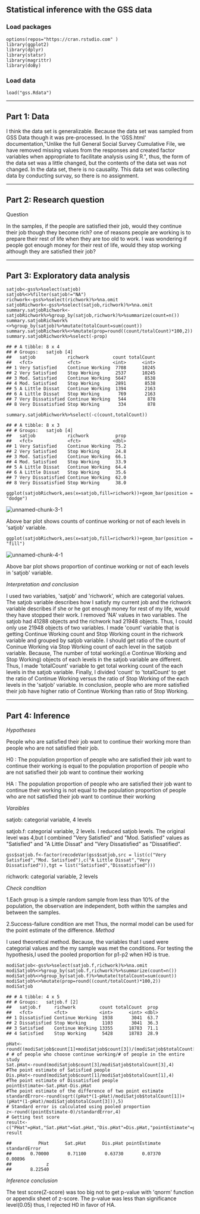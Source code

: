 Statistical inference with the GSS data
---------------------------------------

### Load packages

    options(repos="https://cran.rstudio.com" )
    library(ggplot2)
    library(dplyr)
    library(statsr)
    library(magrittr)
    library(doBy)

### Load data

    load("gss.Rdata")

------------------------------------------------------------------------

Part 1: Data
------------

I think the data set is generalizable. Because the data set was sampled
from GSS Data though it was pre-processed. In the 'GSS.html'
documentation,"Unlike the full General Social Survey Cumulative File, we
have removed missing values from the responses and created factor
variables when appropriate to facilitate analysis using R.", thus, the
form of the data set was a little changed, but the contents of the data
set was not changed. In the data set, there is no causality. This data
set was collecting data by conducting survay, so there is no assignment.

------------------------------------------------------------------------

Part 2: Research question
-------------------------

Question

In the samples, if the people are satisfied their job, would they
continue their job though they become rich? one of reasons people are
working is to prepare their rest of life when they are too old to work.
I was wondering if people got enough money for their rest of life, would
they stop working although they are satisfied their job?

------------------------------------------------------------------------

Part 3: Exploratory data analysis
---------------------------------

    satjob<-gss%>%select(satjob)
    satjob%<>%filter(satjob!="NA")
    richwork<-gss%>%select(richwork)%>%na.omit
    satjobRichwork<-gss%>%select(satjob,richwork)%>%na.omit
    summary.satjobRichwork<-satjobRichwork%>%group_by(satjob,richwork)%>%summarize(count=n())
    summary.satjobRichwork%<>%group_by(satjob)%>%mutate(totalCount=sum(count))
    summary.satjobRichwork%<>%mutate(prop=round((count/totalCount)*100,2))
    summary.satjobRichwork%>%select(-prop)
    
    ## # A tibble: 8 x 4
    ## # Groups:   satjob [4]
    ##   satjob            richwork         count totalCount
    ##   <fct>             <fct>            <int>      <int>
    ## 1 Very Satisfied    Continue Working  7708      10245
    ## 2 Very Satisfied    Stop Working      2537      10245
    ## 3 Mod. Satisfied    Continue Working  5647       8538
    ## 4 Mod. Satisfied    Stop Working      2891       8538
    ## 5 A Little Dissat   Continue Working  1394       2163
    ## 6 A Little Dissat   Stop Working       769       2163
    ## 7 Very Dissatisfied Continue Working   544        878
    ## 8 Very Dissatisfied Stop Working       334        878
    
    summary.satjobRichwork%>%select(-c(count,totalCount))
    
    ## # A tibble: 8 x 3
    ## # Groups:   satjob [4]
    ##   satjob            richwork          prop
    ##   <fct>             <fct>            <dbl>
    ## 1 Very Satisfied    Continue Working  75.2
    ## 2 Very Satisfied    Stop Working      24.8
    ## 3 Mod. Satisfied    Continue Working  66.1
    ## 4 Mod. Satisfied    Stop Working      33.9
    ## 5 A Little Dissat   Continue Working  64.4
    ## 6 A Little Dissat   Stop Working      35.6
    ## 7 Very Dissatisfied Continue Working  62.0
    ## 8 Very Dissatisfied Stop Working      38.0
    
    ggplot(satjobRichwork,aes(x=satjob,fill=richwork))+geom_bar(position = "dodge")

![unnamed-chunk-3-1](https://user-images.githubusercontent.com/35673431/48299570-f1e01780-e511-11e8-9257-c9ab1fbced27.png)

Above bar plot shows counts of continue working or not of each levels in
'satjob' variable.

    ggplot(satjobRichwork,aes(x=satjob,fill=richwork))+geom_bar(position = "fill")

![unnamed-chunk-4-1](https://user-images.githubusercontent.com/35673431/48299573-0fad7c80-e512-11e8-8541-9e9a7bf3fb88.png)



Above bar plot shows proportion of continue working or not of each
levels in 'satjob' variable.

*Interpretation and conclusion*

I used two variables, 'satjob' and 'richwork', which are categorial
values. The satjob variable describes how I satisfy my current job and
the richwork variable describes if she or he got enough money for rest
of my life, would they have stopped their work. I removed 'NA' values in
two variables. The satjob had 41288 objects and the richwork had 21948
objects. Thus, I could only use 21948 objects of two variables. I made
'count' variable that is getting Continue Working count and Stop Working
count in the richwork variable and grouped by satjob variable. I should
get ratio of the count of Coninue Working via Stop Working count of each
level in the satjob variable. Because, The number of total working(i.e
Continue Working and Stop Working) objects of each levels in the satjob
variable are different. Thus, I made 'totalCount' variable to get total
working count of the each levels in the satjob variable. Finally, I
divided 'count' to 'totalCount' to get the ratio of Continue Working
versus the ratio of Stop Working of the each levels in the 'satjob'
variable. In conclusion, people who are more satisfied their job have
higher ratio of Continue Working than ratio of Stop Working.

------------------------------------------------------------------------

Part 4: Inference
-----------------

*Hypotheses*

People who are satisfied their job want to continue their working more
than people who are not satisfied their job.

H0 : The population proportion of people who are satisfied their job
want to continue their working is equal to the population proportion of
people who are not satisfied their job want to continue their working

HA : The population proportion of people who are satisfied their job
want to continue their working is not equal to the population proportion
of people who are not satisfied their job want to continue their working

*Varaibles*

satjob: categorial variable, 4 levels

satjob.f: categorial variable, 2 levels. I reduced satjob levels. The
original level was 4,but I combined "Very Satisfied" and "Mod.
Satisfied" values as "Satisfied" and "A Little Dissat" and "Very
Dissatisfied" as "Dissatified".

    gss$satjob.f<-factor(recodeVar(gss$satjob,src = list(c("Very Satisfied","Mod. Satisfied"),c("A Little Dissat","Very Dissatisfied")),tgt = list("Satisfied","Dissatisfied")))

richwork: categorial variable, 2 levels

*Check condition*

1.Each group is a simple random sample from less than 10% of the
population, the observation are independent, both within the samples and
between the samples.

2.Success-failure condition are met Thus, the normal model can be used
for the point estimate of the difference. *Method*

I used theoretical method. Because, the variables that I used were
categorial values and the my sample was met the conditions. For testing
the hypothesis,I used the pooled proportion for p1-p2 when H0 is true.

    modiSatjob<-gss%>%select(satjob.f,richwork)%>%na.omit
    modiSatjob%<>%group_by(satjob.f,richwork)%>%summarize(count=n())
    modiSatjob%<>%group_by(satjob.f)%>%mutate(totalCount=sum(count))
    modiSatjob%<>%mutate(prop=round((count/totalCount)*100,2))
    modiSatjob
    
    ## # A tibble: 4 x 5
    ## # Groups:   satjob.f [2]
    ##   satjob.f     richwork         count totalCount  prop
    ##   <fct>        <fct>            <int>      <int> <dbl>
    ## 1 Dissatisfied Continue Working  1938       3041  63.7
    ## 2 Dissatisfied Stop Working      1103       3041  36.3
    ## 3 Satisfied    Continue Working 13355      18783  71.1
    ## 4 Satisfied    Stop Working      5428      18783  28.9
    
    pHat<-round((modiSatjob$count[1]+modiSatjob$count[3])/(modiSatjob$totalCount[1]+modiSatjob$totalCount[3]),2)
    # # of people who choose continue working/# of people in the entire study
    Sat.pHat<-round(modiSatjob$count[3]/modiSatjob$totalCount[3],4)
    #The point estimate of Satisfied people
    Dis.pHat<-round(modiSatjob$count[1]/modiSatjob$totalCount[1],4)
    #The point estimate of Dissatisfied people
    pointEstimate<-Sat.pHat-Dis.pHat
    #The point estimate of the difference of two point estimate
    standardError<-round(sqrt((pHat*(1-pHat)/modiSatjob$totalCount[1])+(pHat*(1-pHat)/modiSatjob$totalCount[3])),5)
    # Standard error is calculated using pooled proportion
    z<-round((pointEstimate-0)/standardError,4)
    # Getting test score
    result<-c("PHat"=pHat,"Sat.pHat"=Sat.pHat,"Dis.pHat"=Dis.pHat,"pointEstimate"=pointEstimate,"standardError"=standardError,"z"=z)
    result
    
    ##          PHat      Sat.pHat      Dis.pHat pointEstimate standardError 
    ##       0.70000       0.71100       0.63730       0.07370       0.00896 
    ##             z 
    ##       8.22540

*Inference conclusion*

The test score(Z-score) was too big not to get p-value with 'qnorm'
function or appendix sheet of z-score. The p-value was less than
significance level(0.05) thus, I rejected H0 in favor of HA.
